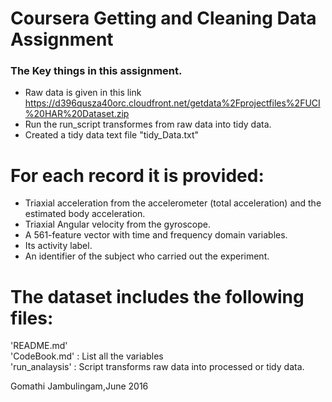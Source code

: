
# Coursera Getting and Cleaning Data Assignment

### The Key things in this assignment.

* Raw data is given in this link https://d396qusza40orc.cloudfront.net/getdata%2Fprojectfiles%2FUCI%20HAR%20Dataset.zip
* Run the run_script transformes from raw data into tidy data.
* Created a tidy data text file "tidy_Data.txt"

For each record it is provided:
======================================

- Triaxial acceleration from the accelerometer (total acceleration) and the estimated body acceleration.
- Triaxial Angular velocity from the gyroscope. 
- A 561-feature vector with time and frequency domain variables. 
- Its activity label. 
- An identifier of the subject who carried out the experiment.

The dataset includes the following files:
=========================================
'README.md' <br/>
'CodeBook.md' : List all the variables<br/>
'run_analaysis' : Script transforms raw data into processed or tidy data.



Gomathi Jambulingam,June 2016


